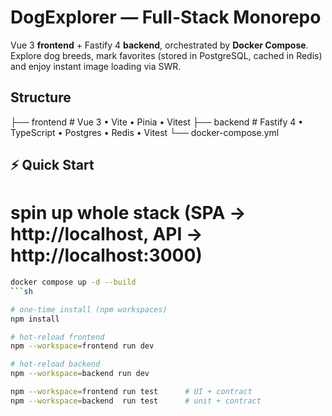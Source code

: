 # DogExplorer — Full-Stack Monorepo

Vue 3 **frontend** + Fastify 4 **backend**, orchestrated by **Docker Compose**.  
Explore dog breeds, mark favorites (stored in PostgreSQL, cached in Redis) and enjoy instant image loading via SWR.


## Structure

├── frontend # Vue 3 • Vite • Pinia • Vitest
├── backend # Fastify 4 • TypeScript • Postgres • Redis • Vitest
└── docker-compose.yml


## ⚡ Quick Start


# spin up whole stack (SPA → http://localhost, API → http://localhost:3000)

```sh
docker compose up -d --build
```sh

# one-time install (npm workspaces)
npm install

# hot-reload frontend
npm --workspace=frontend run dev

# hot-reload backend
npm --workspace=backend run dev

npm --workspace=frontend run test      # UI + contract
npm --workspace=backend  run test      # unit + contract